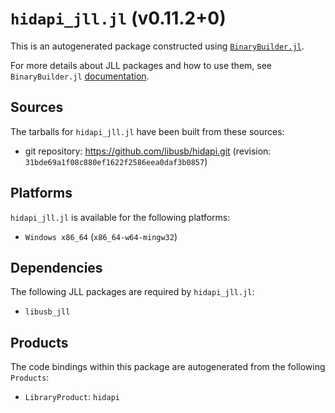 # `hidapi_jll.jl` (v0.11.2+0)

This is an autogenerated package constructed using [`BinaryBuilder.jl`](https://github.com/JuliaPackaging/BinaryBuilder.jl).

For more details about JLL packages and how to use them, see `BinaryBuilder.jl` [documentation](https://juliapackaging.github.io/BinaryBuilder.jl/dev/jll/).

## Sources

The tarballs for `hidapi_jll.jl` have been built from these sources:

* git repository: https://github.com/libusb/hidapi.git (revision: `31bde69a1f08c880ef1622f2586eea0daf3b0857`)

## Platforms

`hidapi_jll.jl` is available for the following platforms:

* `Windows x86_64` (`x86_64-w64-mingw32`)

## Dependencies

The following JLL packages are required by `hidapi_jll.jl`:

* `libusb_jll`

## Products

The code bindings within this package are autogenerated from the following `Products`:

* `LibraryProduct`: `hidapi`
